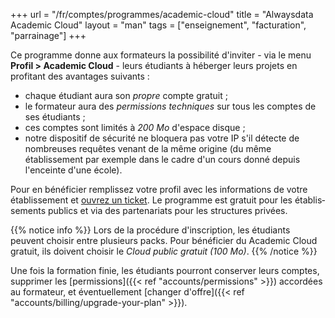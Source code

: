+++
url = "/fr/comptes/programmes/academic-cloud"
title = "Alwaysdata Academic Cloud"
layout = "man"
tags = ["enseignement", "facturation", "parrainage"]
+++

Ce programme donne aux formateurs la possibilité d'inviter - via le menu **Profil > Academic Cloud** - leurs étudiants à héberger leurs projets en profitant des avantages suivants :

- chaque étudiant aura son _propre_ compte gratuit ;
- le formateur aura des _permissions techniques_ sur tous les comptes de ses étudiants ;
- ces comptes sont limités à _200 Mo_ d'espace disque ;
- notre dispositif de sécurité ne bloquera pas votre IP s'il détecte de nombreuses requêtes venant de la même origine (du même établissement par exemple dans le cadre d'un cours donné depuis l'enceinte d'une école).

Pour en bénéficier remplissez votre profil avec les informations de votre établissement et [ouvrez un ticket](https://admin.alwaysdata.com/support/add/). Le programme est gratuit pour les éta­blis­se­ments publics et via des partenariats pour les structures privées.

{{% notice info %}}
Lors de la procédure d'inscription, les étudiants peuvent choisir entre plusieurs packs. Pour bénéficier du Academic Cloud gratuit, ils doivent choisir le *Cloud public gratuit (100 Mo)*.
{{% /notice %}}

Une fois la formation finie, les étudiants pourront conserver leurs comptes, supprimer les [permissions]({{< ref "accounts/permissions" >}}) accordées au formateur, et éventuellement [changer d'offre]({{< ref "accounts/billing/upgrade-your-plan" >}}).
